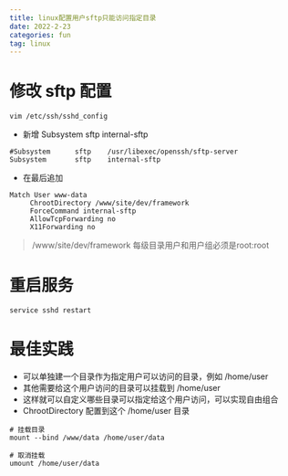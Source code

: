 ```yaml
---
title: linux配置用户sftp只能访问指定目录
date: 2022-2-23
categories: fun
tag: linux
---
```


# 修改 sftp 配置

```
vim /etc/ssh/sshd_config
```

- 新增 Subsystem       sftp    internal-sftp

```
#Subsystem      sftp    /usr/libexec/openssh/sftp-server
Subsystem       sftp    internal-sftp
```

- 在最后追加


```
Match User www-data
     ChrootDirectory /www/site/dev/framework
     ForceCommand internal-sftp
     AllowTcpForwarding no
     X11Forwarding no
```

> /www/site/dev/framework 每级目录用户和用户组必须是root:root

# 重启服务

```
service sshd restart
```

# 最佳实践
- 可以单独建一个目录作为指定用户可以访问的目录，例如 /home/user
- 其他需要给这个用户访问的目录可以挂载到 /home/user
- 这样就可以自定义哪些目录可以指定给这个用户访问，可以实现自由组合
- ChrootDirectory 配置到这个 /home/user 目录

```
# 挂载目录
mount --bind /www/data /home/user/data

# 取消挂载 
umount /home/user/data
```

